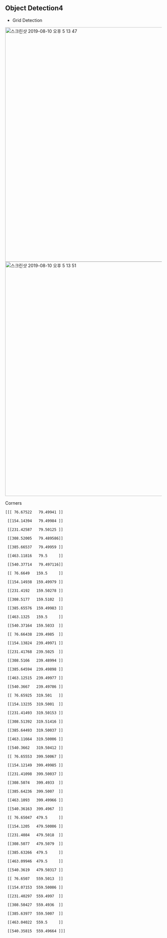 ## Object Detection4

* Grid Detection

<img width="752" alt="스크린샷 2019-08-10 오후 5 13 47" src="https://user-images.githubusercontent.com/44635266/62819598-52c87900-bb92-11e9-9340-229cd5a76487.png">

<img width="752" alt="스크린샷 2019-08-10 오후 5 13 51" src="https://user-images.githubusercontent.com/44635266/62819599-53610f80-bb92-11e9-9369-d8b7a3368de8.png">

Corners

```
[[[ 76.67522   79.49941 ]]

 [[154.14394   79.49984 ]]

 [[231.42587   79.50125 ]]

 [[308.52005   79.489586]]

 [[385.66537   79.49959 ]]

 [[463.11816   79.5     ]]

 [[540.37714   79.497116]]

 [[ 76.6649   159.5     ]]

 [[154.14938  159.49979 ]]

 [[231.4192   159.50278 ]]

 [[308.5177   159.5102  ]]

 [[385.65576  159.49983 ]]

 [[463.1325   159.5     ]]

 [[540.37164  159.5033  ]]

 [[ 76.66438  239.4985  ]]

 [[154.13824  239.49971 ]]

 [[231.41768  239.5025  ]]

 [[308.5166   239.48994 ]]

 [[385.64594  239.49898 ]]

 [[463.12515  239.49977 ]]

 [[540.3667   239.49786 ]]

 [[ 76.65925  319.501   ]]

 [[154.13235  319.5001  ]]

 [[231.41493  319.50153 ]]

 [[308.51392  319.51416 ]]

 [[385.64493  319.50037 ]]

 [[463.11664  319.50006 ]]

 [[540.3662   319.50412 ]]

 [[ 76.65553  399.50067 ]]

 [[154.12149  399.49985 ]]

 [[231.41098  399.50037 ]]

 [[308.5074   399.4933  ]]

 [[385.64236  399.5007  ]]

 [[463.1093   399.49966 ]]

 [[540.36163  399.4967  ]]

 [[ 76.65047  479.5     ]]

 [[154.1205   479.50006 ]]

 [[231.4084   479.5018  ]]

 [[308.5077   479.5079  ]]

 [[385.63266  479.5     ]]

 [[463.09946  479.5     ]]

 [[540.3619   479.50317 ]]

 [[ 76.6507   559.5013  ]]

 [[154.07153  559.50006 ]]

 [[231.40297  559.4997  ]]

 [[308.50427  559.4936  ]]

 [[385.63977  559.5007  ]]

 [[463.04022  559.5     ]]

 [[540.35815  559.49664 ]]]
```